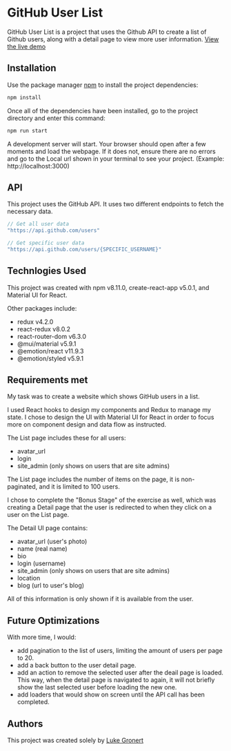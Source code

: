 # GitHub User List

GitHub User List is a project that uses the Github API to create a list of Github users, along with a detail page to view more user information. [View the live demo](https://github.com/lukegronert/taiwan-access-labs-exercise)

## Installation

Use the package manager [npm](https://www.npmjs.com/) to install the project dependencies:

```bash
npm install
```

Once all of the dependencies have been installed, go to the project directory and enter this command:

```bash
npm run start
```

A development server will start. Your browser should open after a few moments and load the webpage. If it does not, ensure there are no errors and go to the Local url shown in your terminal to see your project. (Example: http://localhost:3000)

## API

This project uses the GitHub API. It uses two different endpoints to fetch the necessary data.

```js
// Get all user data
"https://api.github.com/users"

// Get specific user data  
"https://api.github.com/users/{SPECIFIC_USERNAME}"
```

## Technlogies Used

This project was created with npm v8.11.0, create-react-app v5.0.1, and Material UI for React.

Other packages include:
 - redux v4.2.0
 - react-redux v8.0.2
 - react-router-dom v6.3.0
 - @mui/material v5.9.1
 - @emotion/react v11.9.3
 - @emotion/styled v5.9.1

## Requirements met

My task was to create a website which shows GitHub users in a list.

I used React hooks to design my components and Redux to manage my state. I chose to design the UI with Material UI for React in order to focus more on component design and data flow as instructed.

The List page includes these for all users:
 - avatar_url
 - login
 - site_admin (only shows on users that are site admins)

The List page includes the number of items on the page, it is non-paginated, and it is limited to 100 users.

I chose to complete the "Bonus Stage" of the exercise as well, which was creating a Detail page that the user is redirected to when they click on a user on the List page.

The Detail UI page contains:
 - avatar_url (user's photo)
 - name (real name)
 - bio
 - login (username)
 - site_admin (only shows on users that are site admins)
 - location
 - blog (url to user's blog)

 All of this information is only shown if it is available from the user.

## Future Optimizations
With more time, I would:
 - add pagination to the list of users, limiting the amount of users per page to 20. 
 - add a back button to the user detail page.
 - add an action to remove the selected user after the deail page is loaded. This way, when the detail page is navigated to again, it will not briefly show the last selected user before loading the new one.
 - add loaders that would show on screen until the API call has been completed.

## Authors
This project was created solely by [Luke Gronert](https://www.lukegronert.com)
